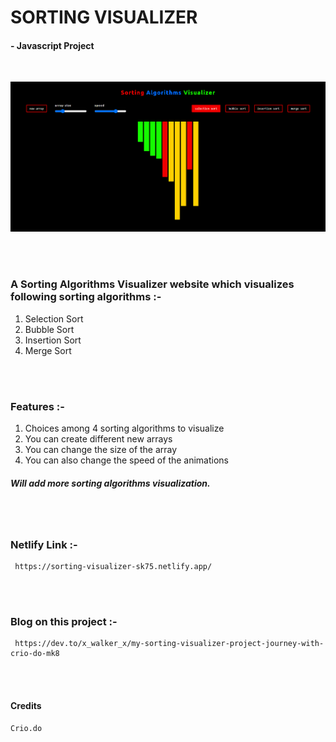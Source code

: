 # SORTING VISUALIZER
####      - Javascript Project
<br/>

![Site Image](./sorting_visualizer.png?raw=true "Sorting Viusalizer")

<br/>
<br/>

### A Sorting Algorithms Visualizer website which visualizes following sorting algorithms :- 
1. Selection Sort
2. Bubble Sort
3. Insertion Sort
4. Merge Sort

<br/>
<br/>

### Features :- 
1. Choices among 4 sorting algorithms to visualize
2. You can create different new arrays  
3. You can change the size of the array 
4. You can also change the speed of the animations

##### Will add more sorting algorithms visualization.  

<br/>
<br/>

### Netlify Link :- 
     https://sorting-visualizer-sk75.netlify.app/

<br/>
<br/>

### Blog on this project :- 
     https://dev.to/x_walker_x/my-sorting-visualizer-project-journey-with-crio-do-mk8

<br/>
<br/>

#### Credits 
    Crio.do
